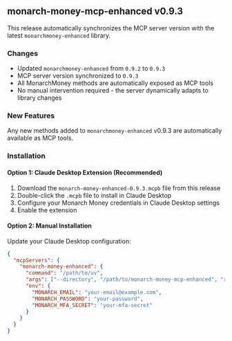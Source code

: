 ## monarch-money-mcp-enhanced v0.9.3

This release automatically synchronizes the MCP server version with the latest `monarchmoney-enhanced` library.

### Changes
- Updated `monarchmoney-enhanced` from `0.9.2` to `0.9.3`
- MCP server version synchronized to `0.9.3`
- All MonarchMoney methods are automatically exposed as MCP tools
- No manual intervention required - the server dynamically adapts to library changes

### New Features
Any new methods added to `monarchmoney-enhanced` v0.9.3 are automatically available as MCP tools.

### Installation

#### Option 1: Claude Desktop Extension (Recommended)
1. Download the `monarch-money-enhanced-0.9.3.mcpb` file from this release
2. Double-click the `.mcpb` file to install in Claude Desktop
3. Configure your Monarch Money credentials in Claude Desktop settings
4. Enable the extension

#### Option 2: Manual Installation  
Update your Claude Desktop configuration:
```json
{
  "mcpServers": {
    "monarch-money-enhanced": {
      "command": "/path/to/uv",
      "args": ["--directory", "/path/to/monarch-money-mcp-enhanced", "run", "python", "server.py"],
      "env": {
        "MONARCH_EMAIL": "your-email@example.com",
        "MONARCH_PASSWORD": "your-password",
        "MONARCH_MFA_SECRET": "your-mfa-secret"
      }
    }
  }
}
```
